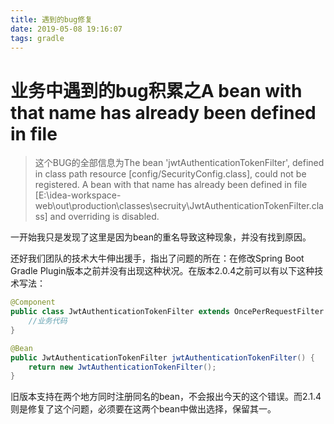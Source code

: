 ```yaml
---
title: 遇到的bug修复
date: 2019-05-08 19:16:07
tags: gradle
---
```

# 业务中遇到的bug积累之A bean with that name has already been defined in file

> 这个BUG的全部信息为The bean 'jwtAuthenticationTokenFilter', defined in class path resource [config/SecurityConfig.class], could not be registered. A bean with that name has already been defined in file [E:\idea-workspace\-web\out\production\classes\secruity\JwtAuthenticationTokenFilter.class] and overriding is disabled.
> 
<!--more-->

一开始我只是发现了这里是因为bean的重名导致这种现象，并没有找到原因。
    
还好我们团队的技术大牛伸出援手，指出了问题的所在：在修改Spring Boot Gradle Plugin版本之前并没有出现这种状况。在版本2.0.4之前可以有以下这种技术写法：

```java
@Component
public class JwtAuthenticationTokenFilter extends OncePerRequestFilter {
	//业务代码
}
```

```java
@Bean
public JwtAuthenticationTokenFilter jwtAuthenticationTokenFilter() {
	return new JwtAuthenticationTokenFilter();
}

```

旧版本支持在两个地方同时注册同名的bean，不会报出今天的这个错误。而2.1.4则是修复了这个问题，必须要在这两个bean中做出选择，保留其一。